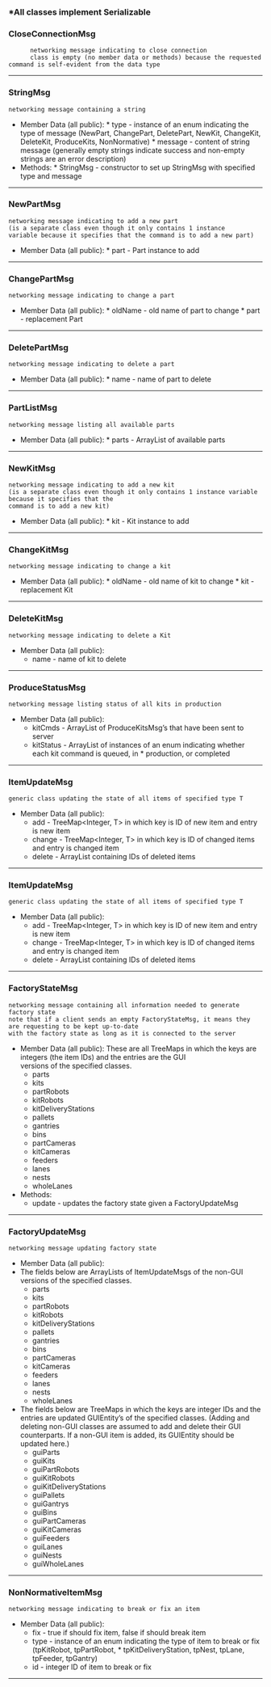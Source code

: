 ### \*All classes implement Serializable

### CloseConnectionMsg
          networking message indicating to close connection
          class is empty (no member data or methods) because the requested command is self-evident from the data type

***

### StringMsg
    networking message containing a string
* Member Data (all public):
      * type - instance of an enum indicating the type of message (NewPart, ChangePart, DeletePart, NewKit, ChangeKit, DeleteKit, ProduceKits, NonNormative)
      * message - content of string message (generally empty strings indicate success and non-empty strings are an error description)
* Methods:
      * StringMsg - constructor to set up StringMsg with specified type and message

***

### NewPartMsg
    networking message indicating to add a new part 
    (is a separate class even though it only contains 1 instance 
    variable because it specifies that the command is to add a new part)
* Member Data (all public):
      * part - Part instance to add

***

### ChangePartMsg
    networking message indicating to change a part
* Member Data (all public):
      * oldName - old name of part to change
      * part - replacement Part

***

### DeletePartMsg
    networking message indicating to delete a part
* Member Data (all public):
      * name - name of part to delete

***

### PartListMsg
    networking message listing all available parts
* Member Data (all public):
      * parts - ArrayList of available parts

***

### NewKitMsg
    networking message indicating to add a new kit
    (is a separate class even though it only contains 1 instance variable because it specifies that the       
    command is to add a new kit)
* Member Data (all public):
      * kit - Kit instance to add

***

### ChangeKitMsg
    networking message indicating to change a kit
* Member Data (all public):
      * oldName - old name of kit to change
      * kit - replacement Kit

***

### DeleteKitMsg
    networking message indicating to delete a Kit
* Member Data (all public):
     * name - name of kit to delete

***

### ProduceStatusMsg
    networking message listing status of all kits in production
* Member Data (all public):
     * kitCmds - ArrayList of ProduceKitsMsg’s that have been sent to server
     * kitStatus - ArrayList of instances of an enum indicating whether each kit command is queued, in                      * production, or completed

***

### ItemUpdateMsg<T>
    generic class updating the state of all items of specified type T
* Member Data (all public):
     * add - TreeMap<Integer, T> in which key is ID of new item and entry is new item
     * change - TreeMap<Integer, T> in which key is ID of changed items and entry is changed item
     * delete - ArrayList<Integer> containing IDs of deleted items

***

### ItemUpdateMsg<T>
    generic class updating the state of all items of specified type T
* Member Data (all public):
     * add - TreeMap<Integer, T> in which key is ID of new item and entry is new item
     * change - TreeMap<Integer, T> in which key is ID of changed items and entry is changed item
     * delete - ArrayList<Integer> containing IDs of deleted items

***

### FactoryStateMsg
    networking message containing all information needed to generate factory state
    note that if a client sends an empty FactoryStateMsg, it means they are requesting to be kept up-to-date                
    with the factory state as long as it is connected to the server
* Member Data (all public):
    These are all TreeMaps in which the keys are integers (the item IDs) and the entries are the GUI     
    versions of the specified classes.
     * parts
     * kits
     * partRobots
     * kitRobots
     * kitDeliveryStations
     * pallets
     * gantries
     * bins
     * partCameras
     * kitCameras
     * feeders
     * lanes
     * nests
     * wholeLanes
* Methods:
     * update - updates the factory state given a FactoryUpdateMsg

***
### FactoryUpdateMsg
    networking message updating factory state
* Member Data (all public):
* The fields below are ArrayLists of ItemUpdateMsgs of the non-GUI versions of the specified classes.
     * parts
     * kits
     * partRobots
     * kitRobots
     * kitDeliveryStations
     * pallets
     * gantries
     * bins
     * partCameras
     * kitCameras
     * feeders
     * lanes
     * nests
     * wholeLanes
* The fields below are TreeMaps in which the keys are integer IDs and the entries are updated GUIEntity’s     of the specified classes. (Adding and deleting non-GUI classes are assumed to add and delete their GUI     counterparts. If a non-GUI item is added, its GUIEntity should be updated here.)
     * guiParts
     * guiKits
     * guiPartRobots
     * guiKitRobots
     * guiKitDeliveryStations
     * guiPallets
     * guiGantrys
     * guiBins
     * guiPartCameras
     * guiKitCameras
     * guiFeeders
     * guiLanes
     * guiNests
     * guiWholeLanes

***

### NonNormativeItemMsg
    networking message indicating to break or fix an item
* Member Data (all public):
     * fix - true if should fix item, false if should break item
     * type - instance of an enum indicating the type of item to break or fix (tpKitRobot, tpPartRobot,                     * tpKitDeliveryStation, tpNest, tpLane, tpFeeder, tpGantry)
     * id - integer ID of item to break or fix

***

